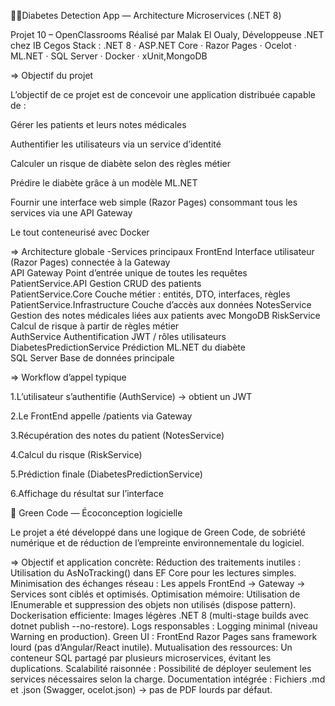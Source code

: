 👩‍⚕️Diabetes Detection App — Architecture Microservices (.NET 8)

 Projet 10 – OpenClassrooms
 Réalisé par Malak El Oualy, Développeuse .NET chez IB Cegos
Stack : .NET 8 · ASP.NET Core · Razor Pages · Ocelot · ML.NET · SQL Server · Docker · xUnit,MongoDB

=> Objectif du projet

L’objectif de ce projet est de concevoir une application distribuée capable de :

Gérer les patients et leurs notes médicales

Authentifier les utilisateurs via un service d’identité

Calculer un risque de diabète selon des règles métier

Prédire le diabète grâce à un modèle ML.NET

Fournir une interface web simple (Razor Pages) consommant tous les services via une API Gateway

Le tout conteneurisé avec Docker

=> Architecture globale
-Services principaux
FrontEnd	Interface utilisateur (Razor Pages) connectée à la Gateway	
API Gateway	Point d’entrée unique de toutes les requêtes	
PatientService.API	Gestion CRUD des patients	
PatientService.Core	Couche métier : entités, DTO, interfaces, règles	
PatientService.Infrastructure	Couche d’accès aux données 
NotesService	Gestion des notes médicales liées aux patients avec MongoDB	
RiskService	Calcul de risque à partir de règles métier	
AuthService	Authentification JWT / rôles utilisateurs	
DiabetesPredictionService	Prédiction ML.NET du diabète	
SQL Server	Base de données principale	

=> Workflow d’appel typique

1.L’utilisateur s’authentifie (AuthService) → obtient un JWT

2.Le FrontEnd appelle /patients via Gateway

3.Récupération des notes du patient (NotesService)

4.Calcul du risque (RiskService)

5.Prédiction finale (DiabetesPredictionService)

6.Affichage du résultat sur l’interface

🌱 Green Code — Écoconception logicielle

Le projet a été développé dans une logique de Green Code,  de sobriété numérique et de réduction de l’empreinte environnementale du logiciel.

=> Objectif	et application concrète:
Réduction des traitements inutiles :	Utilisation du AsNoTracking() dans EF Core pour les lectures simples.
Minimisation des échanges réseau	: Les appels FrontEnd → Gateway → Services sont ciblés et optimisés.
Optimisation mémoire:	Utilisation de IEnumerable et suppression des objets non utilisés (dispose pattern).
Dockerisation efficiente:	Images légères .NET 8 (multi-stage builds avec dotnet publish --no-restore).
Logs responsables	: Logging minimal (niveau Warning en production).
Green UI	: FrontEnd Razor Pages sans framework lourd (pas d’Angular/React inutile).
Mutualisation des ressources:	Un conteneur SQL partagé par plusieurs microservices, évitant les duplications.
Scalabilité raisonnée	: Possibilité de déployer seulement les services nécessaires selon la charge.
Documentation intégrée	: Fichiers .md et .json (Swagger, ocelot.json) → pas de PDF lourds par défaut.
